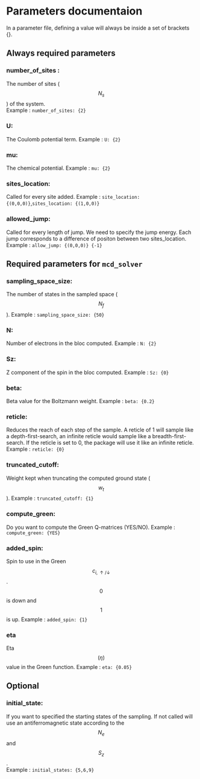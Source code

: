 # Parameters documentaion
In a parameter file, defining a value will always be inside a set of brackets \{\}.

## Always required parameters 
### number_of_sites :
The number of sites ($$N_s$$) of the system.  
Example : `number_of_sites: {2}`
### U:
The Coulomb potential term.
Example : `U: {2}`
### mu:
The chemical potential.
Example : `mu: {2}`
### sites_location:
Called for every site added.
Example : `site_location: {(0,0,0)}`,`sites_location: {(1,0,0)}`
### allowed_jump:
Called for every length of jump. We need to specify the jump energy. Each jump corresponds to a difference of positon between two sites_location.
Example : `allow_jump: {(0,0,0)} {-1}`

## Required parameters for `mcd_solver`
### sampling_space_size:
The number of states in the sampled space ($$N_f$$).
Example : `sampling_space_size: {50}`
### N:
Number of electrons in the bloc computed.
Example : `N: {2}`
### Sz:
Z component of the spin in the bloc computed.
Example : `Sz: {0}`
### beta:
Beta value for the Boltzmann weight.
Example : `beta: {0.2}`
### reticle:
Reduces the reach of each step of the sample. A reticle of 1 will sample like a depth-first-search, an infinite reticle would sample like a breadth-first-search. If the reticle is set to 0, the package will use it like an infinite reticle. 
Example : `reticle: {0}`
### truncated_cutoff:
Weight kept when truncating the computed ground state ($$w_t$$).
Example : `truncated_cutoff: {1}`
### compute_green:
Do you want to compute the Green Q-matrices (YES/NO).
Example : `compute_green: {YES}`
### added_spin:
Spin to use in the Green $$c_{i,\uparrow/\downarrow}$$. $$0$$ is down and $$1$$ is up.
Example : `added_spin: {1}`
### eta
Eta $$(\eta)$$ value in the Green function. 
Example : `eta: {0.05}`


## Optional
### initial_state:
If you want to specified the starting states of the sampling. If not called will use an antiferromagnetic state according to the $$N_e$$ and $$S_z$$.  
Example : `initial_states: {5,6,9}`

